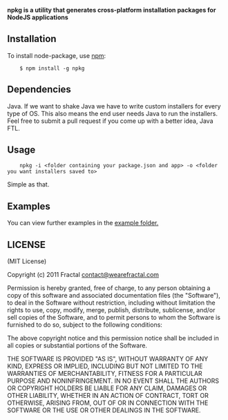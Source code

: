 **npkg is a utility that generates cross-platform installation packages for NodeJS applications**


## Installation
    
To install node-package, use [npm](http://github.com/isaacs/npm):

        $ npm install -g npkg

## Dependencies

Java. If we want to shake Java we have to write custom installers for every type of OS. This also means the end user needs Java to run the installers. Feel free to submit a pull request if you come up with a better idea, Java FTL.

## Usage

        npkg -i <folder containing your package.json and app> -o <folder you want installers saved to>

Simple as that.

## Examples

You can view further examples in the [example folder.](https://github.com/wearefractal/npkg/tree/master/examples)

## LICENSE

(MIT License)

Copyright (c) 2011 Fractal <contact@wearefractal.com>

Permission is hereby granted, free of charge, to any person obtaining
a copy of this software and associated documentation files (the
"Software"), to deal in the Software without restriction, including
without limitation the rights to use, copy, modify, merge, publish,
distribute, sublicense, and/or sell copies of the Software, and to
permit persons to whom the Software is furnished to do so, subject to
the following conditions:

The above copyright notice and this permission notice shall be
included in all copies or substantial portions of the Software.

THE SOFTWARE IS PROVIDED "AS IS", WITHOUT WARRANTY OF ANY KIND,
EXPRESS OR IMPLIED, INCLUDING BUT NOT LIMITED TO THE WARRANTIES OF
MERCHANTABILITY, FITNESS FOR A PARTICULAR PURPOSE AND
NONINFRINGEMENT. IN NO EVENT SHALL THE AUTHORS OR COPYRIGHT HOLDERS BE
LIABLE FOR ANY CLAIM, DAMAGES OR OTHER LIABILITY, WHETHER IN AN ACTION
OF CONTRACT, TORT OR OTHERWISE, ARISING FROM, OUT OF OR IN CONNECTION
WITH THE SOFTWARE OR THE USE OR OTHER DEALINGS IN THE SOFTWARE.
